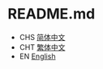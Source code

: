 # README.md
- CHS [简体中文](doc/README.CHS.md)
- CHT [繁体中文](doc/README.CHT.md)
- EN [English](doc/README.EN.md)
